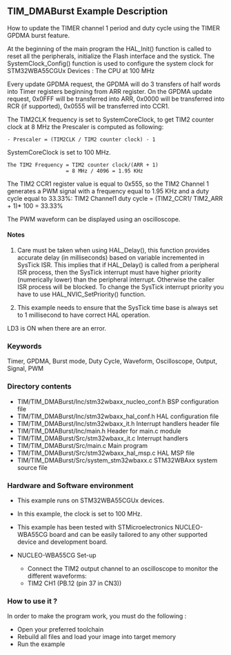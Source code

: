 ## <b>TIM_DMABurst Example Description</b>

How to update the TIMER channel 1 period and duty cycle using the TIMER GPDMA burst feature.

At the beginning of the main program the HAL_Init() function is called to reset 
all the peripherals, initialize the Flash interface and the systick.
The SystemClock_Config() function is used to configure the system clock for STM32WBA55CGUx Devices :
The CPU at 100 MHz 

Every update GPDMA request, the GPDMA will do 3 transfers of half words into Timer 
registers beginning from ARR register.
On the GPDMA update request, 0x0FFF will be transferred into ARR, 0x0000 
will be transferred into RCR (if supported), 0x0555 will be transferred into CCR1. 

The TIM2CLK frequency is set to SystemCoreClock, to get TIM2 counter
clock at 8 MHz the Prescaler is computed as following:

    - Prescaler = (TIM2CLK / TIM2 counter clock) - 1

SystemCoreClock is set to 100 MHz.

    The TIM2 Frequency = TIM2 counter clock/(ARR + 1)
                       = 8 MHz / 4096 = 1.95 KHz

The TIM2 CCR1 register value is equal to 0x555, so the TIM2 Channel 1 generates a 
PWM signal with a frequency equal to 1.95 KHz and a duty cycle equal to 33.33%:
TIM2 Channel1 duty cycle = (TIM2_CCR1/ TIM2_ARR + 1)* 100 = 33.33%

The PWM waveform can be displayed using an oscilloscope.

#### <b>Notes</b>

 1. Care must be taken when using HAL_Delay(), this function provides accurate
    delay (in milliseconds) based on variable incremented in SysTick ISR. This
    implies that if HAL_Delay() is called from a peripheral ISR process, then 
    the SysTick interrupt must have higher priority (numerically lower)
    than the peripheral interrupt. Otherwise the caller ISR process will be blocked.
    To change the SysTick interrupt priority you have to use HAL_NVIC_SetPriority() function.

 2. This example needs to ensure that the SysTick time base is always set to 1 millisecond
    to have correct HAL operation.

LD3 is ON when there are an error.


### <b>Keywords</b>

Timer, GPDMA, Burst mode, Duty Cycle, Waveform, Oscilloscope, Output, Signal, PWM

### <b>Directory contents</b>

  - TIM/TIM_DMABurst/Inc/stm32wbaxx_nucleo_conf.h BSP configuration file
  - TIM/TIM_DMABurst/Inc/stm32wbaxx_hal_conf.h    HAL configuration file
  - TIM/TIM_DMABurst/Inc/stm32wbaxx_it.h          Interrupt handlers header file
  - TIM/TIM_DMABurst/Inc/main.h                   Header for main.c module  
  - TIM/TIM_DMABurst/Src/stm32wbaxx_it.c          Interrupt handlers
  - TIM/TIM_DMABurst/Src/main.c                   Main program
  - TIM/TIM_DMABurst/Src/stm32wbaxx_hal_msp.c     HAL MSP file
  - TIM/TIM_DMABurst/Src/system_stm32wbaxx.c      STM32WBAxx system source file

### <b>Hardware and Software environment</b> 

  - This example runs on STM32WBA55CGUx devices.
  - In this example, the clock is set to 100 MHz.
    
  - This example has been tested with STMicroelectronics NUCLEO-WBA55CG 
    board and can be easily tailored to any other supported device 
    and development board.

  - NUCLEO-WBA55CG Set-up
    - Connect the TIM2 output channel to an oscilloscope to monitor the different waveforms: 
    - TIM2 CH1 (PB.12 (pin 37 in CN3))

### <b>How to use it ?</b> 

In order to make the program work, you must do the following :

 - Open your preferred toolchain 
 - Rebuild all files and load your image into target memory
 - Run the example

